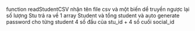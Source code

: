 function readStudentCSV nhận tên file csv và một biến dể truyền ngược lại số lượng Stu
trả ra về 1 array Student và tổng student
và auto generate password cho từng student 4 số đầu của  stu_id + 4 số cuối social_id
